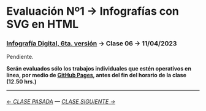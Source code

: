 # Evaluación Nº1 → Infografías con SVG en HTML

### [Infografía Digital, 6ta. versión](https://github.com/profesorfaco/dno075-2023-1#readme) → Clase 06 → 11/04/2023

Pendiente.

**Serán evaluados sólo los trabajos individuales que estén operativos en línea, por medio de [GitHub Pages](https://docs.github.com/es/pages/getting-started-with-github-pages/configuring-a-publishing-source-for-your-github-pages-site), antes del fin del horario de la clase (12.50 hrs.)** 

- - - - - - - -

###### [← CLASE PASADA](https://github.com/profesorfaco/dno075-2023-1/tree/main/clase-05) — [CLASE SIGUIENTE →](https://github.com/profesorfaco/dno075-2023-1/tree/main/clase-07) 

